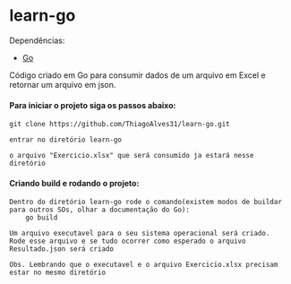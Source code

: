 # learn-go
Dependências:
- [Go](https://golang.org/ "Go")

Código criado em Go para consumir dados de um arquivo em Excel e retornar um arquivo 
em json.

#### Para iniciar o projeto siga os passos abaixo:
```
git clone https://github.com/ThiagoAlves31/learn-go.git

entrar no diretório learn-go

o arquivo "Exercicio.xlsx" que será consumido ja estará nesse diretório
```

#### Criando build e rodando o projeto:
```
Dentro do diretório learn-go rode o comando(existem modos de buildar para outros SOs, olhar a documentação do Go):
    go build

Um arquivo executavel para o seu sistema operacional será criado.
Rode esse arquivo e se tudo ocorrer como esperado o arquivo Resultado.json será criado

Obs. Lembrando que o executavel e o arquivo Exercicio.xlsx precisam estar no mesmo diretório
```